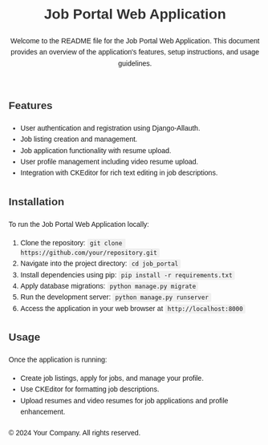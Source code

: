 <body>
    <div class="container">
        <header>
            <h1>Job Portal Web Application</h1>
            <p>Welcome to the README file for the Job Portal Web Application. This document provides an overview of the application's features, setup instructions, and usage guidelines.</p>
        </header>
        <section class="section">
            <h2>Features</h2>
            <ul>
                <li>User authentication and registration using Django-Allauth.</li>
                <li>Job listing creation and management.</li>
                <li>Job application functionality with resume upload.</li>
                <li>User profile management including video resume upload.</li>
                <li>Integration with CKEditor for rich text editing in job descriptions.</li>
            </ul>
        </section>
          <style>
        body {
            font-family: Arial, sans-serif;
            line-height: 1.6;
            margin: 20px;
        }
        h1, h2, h3 {
            color: #333;
        }
        code {
            font-family: Consolas, monospace;
            background-color: #f0f0f0;
            padding: 2px 5px;
            border-radius: 3px;
        }
        .section {
            margin-bottom: 20px;
        }
    </style>  
      <section class="section">
            <h2>Installation</h2>
            <p>To run the Job Portal Web Application locally:</p>
            <ol>
                <li>Clone the repository: <code>git clone https://github.com/your/repository.git</code></li>
                <li>Navigate into the project directory: <code>cd job_portal</code></li>
                <li>Install dependencies using pip: <code>pip install -r requirements.txt</code></li>
                <li>Apply database migrations: <code>python manage.py migrate</code></li>
                <li>Run the development server: <code>python manage.py runserver</code></li>
                <li>Access the application in your web browser at <code>http://localhost:8000</code></li>
            </ol>
        </section>
        <section class="section">
            <h2>Usage</h2>
            <p>Once the application is running:</p>
            <ul>
                <li>Create job listings, apply for jobs, and manage your profile.</li>
                <li>Use CKEditor for formatting job descriptions.</li>
                <li>Upload resumes and video resumes for job applications and profile enhancement.</li>
            </ul>
        </section>
        <footer>
            <p>&copy; 2024 Your Company. All rights reserved.</p>
        </footer>
    </div>
</body>
</html>
